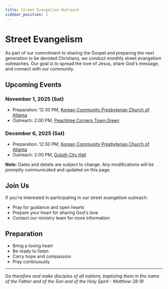 ```yaml
---
title: Street Evangelism Outreach
sidebar_position: 1
---
```


# Street Evangelism

As part of our commitment to sharing the Gospel and preparing the next generation to be devoted Christians, we conduct monthly street evangelism outreaches. Our goal is to spread the love of Jesus, share God's message, and connect with our community.

## Upcoming Events

### November 1, 2025 (Sat)

- Preparation: 12:30 PM, [Korean Community Presbyterian Church of Atlanta](https://maps.app.goo.gl/xauWaFpAKio9gc767)
- Outreach: 2:00 PM, [Peachtree Corners Town Green](https://maps.app.goo.gl/bvrYfm61Y2d24NJGA)

### December 6, 2025 (Sat)

- Preparation: 12:30 PM, [Korean Community Presbyterian Church of Atlanta](https://maps.app.goo.gl/xauWaFpAKio9gc767)
- Outreach: 2:00 PM, [Duluth City Hall](https://maps.app.goo.gl/LMpbzLowz4JGBs1aA)

**Note:** Dates and details are subject to change. Any modifications will be promptly communicated and updated on this page.

## Join Us

If you're interested in participating in our street evangelism outreach:

- Pray for guidance and open hearts
- Prepare your heart for sharing God's love
- Contact our ministry team for more information


## Preparation
- Bring a loving heart
- Be ready to listen
- Carry hope and compassion
- Pray continuously



---

*Go therefore and make disciples of all nations, baptizing them in the name of the Father and of the Son and of the Holy Spirit - Matthew 28:19*